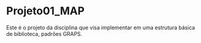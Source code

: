 # Projeto01_MAP
Este é o projeto da disciplina que visa implementar em uma estrutura básica de biblioteca, padrões GRAPS.
